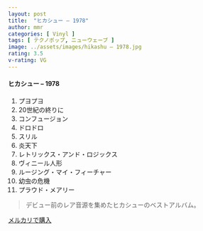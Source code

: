 ```yaml
---
layout: post
title:  "ヒカシュー – 1978"
author: mmr
categories: [ Vinyl ]
tags: [ テクノポップ, ニューウェーブ ]
image: ../assets/images/hikashu – 1978.jpg
rating: 3.5
v-rating: VG
---
```


#### ヒカシュー – 1978

1. プヨプヨ
2. 20世紀の終りに
3. コンフュージョン
4. ドロドロ
5. スリル
6. 炎天下
7. レトリックス・アンド・ロジックス
8. ヴィニール人形
9. ルージング・マイ・フィーチャー
10. 幼虫の危機
11. プラウド・メアリー

> デビュー前のレア音源を集めたヒカシューのベストアルバム。

[メルカリで購入](https://jp.mercari.com/item/m74857921785)
